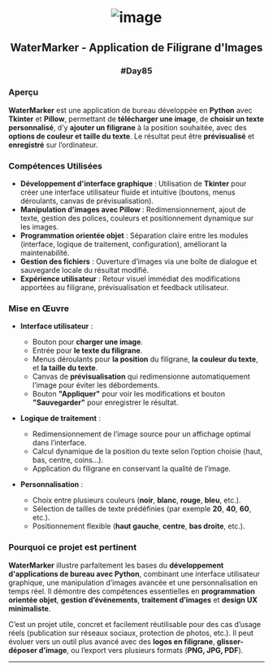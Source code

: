 # <p align="center"> ![image](https://github.com/user-attachments/assets/973b6d5f-7202-4b73-a622-498e2766e50b) </p>

## <p align="center"> WaterMarker - Application de Filigrane d'Images </p>

### <p align="center"> #Day85 </p>

### Aperçu

**WaterMarker** est une application de bureau développée en **Python** avec **Tkinter** et **Pillow**, permettant de **télécharger une image**, de **choisir un texte personnalisé**, d’y **ajouter un filigrane** à la position souhaitée, avec des **options de couleur et taille du texte**. Le résultat peut être **prévisualisé** et **enregistré** sur l’ordinateur.

### Compétences Utilisées

- **Développement d'interface graphique** : Utilisation de **Tkinter** pour créer une interface utilisateur fluide et intuitive (boutons, menus déroulants, canvas de prévisualisation).
- **Manipulation d’images avec Pillow** : Redimensionnement, ajout de texte, gestion des polices, couleurs et positionnement dynamique sur les images.
- **Programmation orientée objet** : Séparation claire entre les modules (interface, logique de traitement, configuration), améliorant la maintenabilité.
- **Gestion des fichiers** : Ouverture d’images via une boîte de dialogue et sauvegarde locale du résultat modifié.
- **Expérience utilisateur** : Retour visuel immédiat des modifications apportées au filigrane, prévisualisation et feedback utilisateur.

### Mise en Œuvre

- **Interface utilisateur** : 
  - Bouton pour **charger une image**.
  - Entrée pour **le texte du filigrane**.
  - Menus déroulants pour **la position** du filigrane, **la couleur du texte**, et **la taille du texte**.
  - Canvas de **prévisualisation** qui redimensionne automatiquement l’image pour éviter les débordements.
  - Bouton **"Appliquer"** pour voir les modifications et bouton **"Sauvegarder"** pour enregistrer le résultat.

- **Logique de traitement** : 
  - Redimensionnement de l’image source pour un affichage optimal dans l’interface.
  - Calcul dynamique de la position du texte selon l’option choisie (haut, bas, centre, coins…).
  - Application du filigrane en conservant la qualité de l’image.

- **Personnalisation** : 
  - Choix entre plusieurs couleurs (**noir**, **blanc**, **rouge**, **bleu**, etc.).
  - Sélection de tailles de texte prédéfinies (par exemple **20**, **40**, **60**, etc.).
  - Positionnement flexible (**haut gauche**, **centre**, **bas droite**, etc.).

### Pourquoi ce projet est pertinent

**WaterMarker** illustre parfaitement les bases du **développement d'applications de bureau avec Python**, combinant une interface utilisateur graphique, une manipulation d’images avancée et une personnalisation en temps réel. Il démontre des compétences essentielles en **programmation orientée objet**, **gestion d’événements**, **traitement d’images** et **design UX minimaliste**.

C’est un projet utile, concret et facilement réutilisable pour des cas d’usage réels (publication sur réseaux sociaux, protection de photos, etc.). Il peut évoluer vers un outil plus avancé avec des **logos en filigrane**, **glisser-déposer d’image**, ou l’export vers plusieurs formats (**PNG, JPG, PDF**).

---
